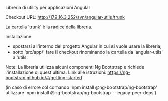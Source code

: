 Libreria di utility per applicazioni Angular

Checkout URL: http://172.16.3.252/svn/angular-utils/trunk

La cartella 'trunk' è la radice della libreria.

Installazione:
- spostarsi all'interno del progetto Angular in cui si vuole usare la libreria;
- sotto 'src/app/' fare il checkout rinominando la cartella da 'angular-utils' a 'utils'.

Note:
La libreria utilizza alcuni componenti Ng Bootstrap e richiede l'installazione di quest'ultima.
Link alle istruzioni: https://ng-bootstrap.github.io/#/getting-started

(in caso di errore col comando 'npm install @ng-bootstrap/ng-bootstrap' utilizzare
'npm install @ng-bootstrap/ng-bootstrap --legacy-peer-deps')
